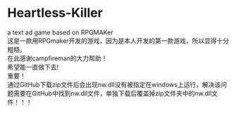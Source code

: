 # Heartless-Killer
a text ad game based on RPGMAKer  
这是一款用RPGmaker开发的游戏，因为是本人开发的第一款游戏，所以显得十分粗糙。  
在此感谢campfireman的大力帮助！  
希望能一直做下去!  
重要！  
通过GitHub下载zip文件后会出现nw.dll没有被指定在windows上运行，解决该问题需要在GitHub中找到nw.dll文件，单独下载后覆盖掉zip文件夹中的nw.dll文件！！！
